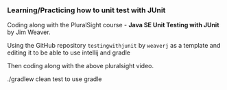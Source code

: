 ### Learning/Practicing how to unit test with JUnit

Coding along with the PluralSight course -
**Java SE Unit Testing with JUnit** by Jim Weaver.

Using the GitHub repository `testingwithjunit` by `weaverj` as a template and editing it to be able to use intellij and gradle

Then coding along with the above pluralsight video.

./gradlew clean test
 to use gradle

